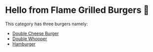 # Hello from Flame Grilled Burgers 👋

This category has three burgers namely:
- [Double Cheese Burger](/flame-grilled-burgers/double-cheese-burger)
- [Double Whooper](/flame-grilled-burgers/double-whooper)
- [Hamburger](/flame-grilled-burgers/hamburger)